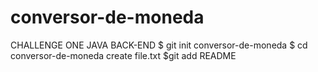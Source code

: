 # conversor-de-moneda
CHALLENGE ONE JAVA BACK-END
$ git init conversor-de-moneda
$ cd conversor-de-moneda
create file.txt
$git add README
